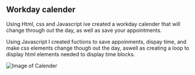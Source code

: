 ## Workday calender

Using Html, css and Javascript ive created a workday calender that will change through out the day, as well as save your appointments.

Using Javascript I created fuctions to save appoinments, dispay time, and make css elements change though out the day, aswell as creating a loop to display html elements needed to display time blocks.

![Image of Calender](src="./assets/calender1.png")
